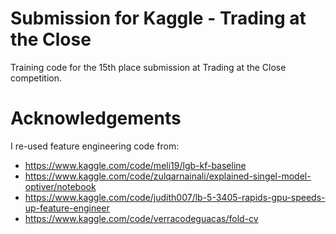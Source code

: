 # Submission for Kaggle - Trading at the Close 
Training code for the 15th place submission at Trading at the Close competition.


# Acknowledgements

I re-used feature engineering code from:
- https://www.kaggle.com/code/meli19/lgb-kf-baseline
- https://www.kaggle.com/code/zulqarnainali/explained-singel-model-optiver/notebook
- https://www.kaggle.com/code/judith007/lb-5-3405-rapids-gpu-speeds-up-feature-engineer
- https://www.kaggle.com/code/verracodeguacas/fold-cv
